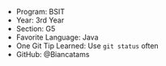 - Program: BSIT
- Year: 3rd Year
- Section: G5
- Favorite Language: Java
- One Git Tip Learned: Use `git status` often
- GitHub: @Biancatams
